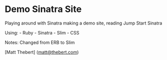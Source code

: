 Demo Sinatra Site
=================

Playing around with Sinatra making a demo site, reading Jump Start Sinatra

Using:
	- Ruby
	- Sinatra
	- Slim
	- CSS

Notes: Changed from ERB to Slim

[Matt Thebert] (matt@thebert.com)